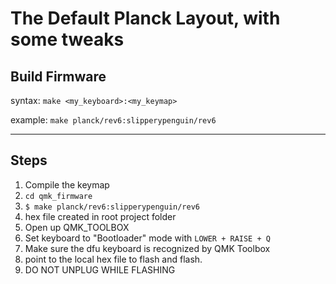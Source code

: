# The Default Planck Layout, with some tweaks

## Build Firmware
syntax:
`make <my_keyboard>:<my_keymap>`

example:
`make planck/rev6:slipperypenguin/rev6`

- - -
## Steps
1. Compile the keymap
  1. `cd qmk_firmware`
  2. `$ make planck/rev6:slipperypenguin/rev6`
  3. hex file created in root project folder
2. Open up QMK_TOOLBOX
3. Set keyboard to "Bootloader" mode with `LOWER + RAISE + Q`
4. Make sure the dfu keyboard is recognized by QMK Toolbox
5. point to the local hex file to flash and flash.
6. DO NOT UNPLUG WHILE FLASHING
